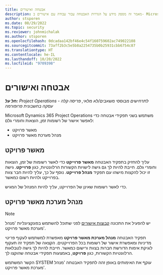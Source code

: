 ```yaml
---
title: אבטחה ואישורים
description: מאמר זה מספק מידע על הגדרות האבטחה עבור עבודה עם אישורים ב- Microsoft Dynamics 365 Project Operations.
author: stsporen
ms.date: 08/29/2022
ms.topic: security
ms.reviewer: johnmichalak
ms.author: stsporen
ms.openlocfilehash: 0dcadaa142bf46e4c54f160759602ac749022108
ms.sourcegitcommit: 73aff2b3c5e5b8a2254735b0b25931cbb6754c87
ms.translationtype: HT
ms.contentlocale: he-IL
ms.lasthandoff: 10/20/2022
ms.locfileid: "9709398"
---
```

# <a name="security-and-approvals"></a>אבטחה ואישורים

_**חל על:** Project Operations לתרחישים מבוססי משאבים/לא מלאי, פריסה קלה - עסקה בחשבונית פרופורמה_

Microsoft Dynamics 365 Project Operations משתמש בשני תפקידי אבטחה כדי לאפשר אישור של רשומות זמן, הוצאות וחומרי גלם:

- מאשר פרויקט
- מנהל מערכת מאשר פרויקט

## <a name="project-approver"></a>מאשר פרויקט

עליך להחזיק בתפקיד האבטחה **מאשר פרוייקט** כדי לאשר רשומות של זמן, הוצאות וחומרי גלם. חייבת להיות לך גם גישה לישויות הקשורות הרלוונטיות, כגון **פרוייקט**. גישה זו יכול להקצות מישהו עם תפקיד **מנהל פרוייקט**. נוסף על כך, עליך להיות חבר צוות בפרוייקט ולהיות רשום כמאשר.

כדי לאשר רשומות שאינן של הפרוייקט, עליך להיות המנהל של המגיש.

## <a name="project-approver-admin"></a>מנהל מערכת מאשר פרויקט

> [!NOTE]
> יש להפעיל את התכונה [קבוצות אישורים](approval-sets.md) לפני שתוכל להשתמש בפונקציונליות 'מנהל מערכת מאשר פרויקט'.

תפקיד האבטחה **מנהל מערכת מאשר פרויקט** מאפשרת למשתמש לעקוף פריטי מדיניות ומאפשרת אישור של רשומות בכל הפרוייקטים. הקצאה של תפקיד זה תעקוף לוגיקת אימות הדורשת חברות בצוות ורישום כמאשר. חייבת להיות לך גישה לטבלאות הרלוונטיות הקשורות, כגון **פּרויקט**, באמצעות תפקידי אבטחה שהוקצו לך.

הקשר המשתמש SYSTEM עוקף את האימותים באופן זהה לתפקיד האבטחה 'מנהל מערכת מאשר פרויקט'.
